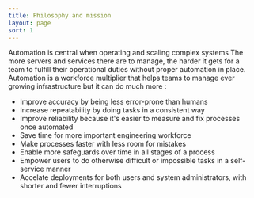 ```yaml
---
title: Philosophy and mission
layout: page
sort: 1
---
```


Automation is central when operating and scaling complex systems The more servers and services there are to manage, the harder it gets for a team to fulfill their operational duties without proper automation in place. Automation is a workforce multiplier that helps teams to manage ever growing infrastructure but it can do much more :

* Improve accuracy by being less error-prone than humans
* Increase repeatability by doing tasks in a consistent way
* Improve reliability because it's easier to measure and fix processes once automated
* Save time for more important engineering workforce
* Make processes faster with less room for mistakes
* Enable more safeguards over time in all stages of a process
* Empower users to do otherwise difficult or impossible tasks in a self-service manner
* Accelate deployments for both users and system administrators, with shorter and fewer interruptions

